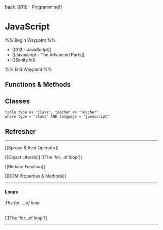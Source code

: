 back: [[010 - Programming]]


# JavaScript

%% Begin Waypoint %%
- [[012 - JavaScript]]
- [[Javascript - The Advanced Parts]]
- [[Sanity.io]]

%% End Waypoint %%


## Functions & Methods





## Classes

```dataview
table type as "Class", teacher as "Teacher"
where type = "class" AND language = "javascript"

```









## Refresher
---

 [[Spread & Rest Operator]]

[[Object Literals]]
[[The 'for...of loop']]

[[Reduce Function]]

[[DOM Properties & Methods]]


___

#### Loops

###### The for ... of loop
![[The 'for...of loop']]

---
